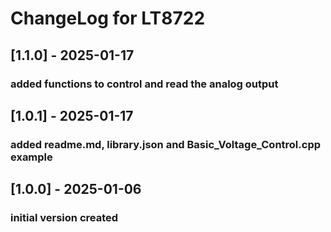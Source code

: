# ChangeLog for LT8722

## [1.1.0] - 2025-01-17
### added functions to control and read the analog output

## [1.0.1] - 2025-01-17
### added readme.md, library.json and Basic_Voltage_Control.cpp example

## [1.0.0] - 2025-01-06
### initial version created